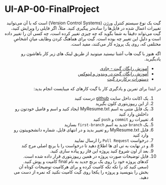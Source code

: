# UI-AP-00-FinalProject

<div dir="rtl" align='right'>


گیت یک نوع سیستم کنترل ورژن (Version Control Systems) است که با آن می‌توانید تغییرات اعمال شده در فایل‌ها را ساده‌تر پیگیری کنید. 
مثلاً، اگر فایلی را ویرایش کنید، گیت می‌تواند دقیقاً به شما بگوید که چه چیزی تغییر کرده است، چه کسی آن را تغییر داده است و دلیلِ این تغییر چه بوده است.
گیت برای هماهنگ کردن وظایف میانِ اشخاصِ مختلفی که، روی یک پروژه کار می‌کنند، مفید است.

اگه هنوز با گیت هاب آشنا نیستید میتونید 
از طریق لینک های زیر کار باهاشون رو یادبگیرید.

+ [آموزش رایگان گیت - جادی](https://faradars.org/courses/fvgit9609-git-github-gitlab)
+ [آموزش رایگان گیت در ویندوز و لینوکس](https://gotoclass.ir/courses/git/)
+ [دستورات پرکاربرد گیت](https://dzone.com/articles/top-20-git-commands-with-examples)

در ابتدا برای تمرین و یادگیری کار با گیت کارهای که میبایست انجام بدید: 
1. یک اکانت داخل سایت [github](https://github.com/) درست کنید
2. از این ریپوزیتوری کلون بگیرید
3. یک فایل متنی به اسم MyResume.txt ایجاد کنید و اسم و فامیل خودتون رو داخلش  وارد کنید 
4. تغییرات رو `commit` و `push` کنید 
5. یک `branch` جدید به اسم `first-branch` بسازید 
6. فایل MyResume.txt  رو تغییر بدید و در  انتهای فایل، شماره دانشجوییتون رو وارد کنید 
7. درخواست `Pull Request` را  ارسال نمایید
8. و در نهایت به تی ای ها اطلاع دهید تا درخواست را با برنچ اصلی مرج کند
9. بعد از اون شروع کنید پروژه این فاز رو پیاده سازی کنید. 
10. فایل توضیحات صورت پروژه در همین ریپوزیتوری قرار داده شده است. کدهای پروژه خود را روی یک برنچ جدید به نام final کامیت و پوش کنید. (سعی کنید کد را تکه تکه کامیت کرده و برای هرکامیت توضیحات کوتاه آن بخش را بنویسید و پروژه را یکجا روی گیت کامیت نکنید که نمره از دست می دهید.




</div>
